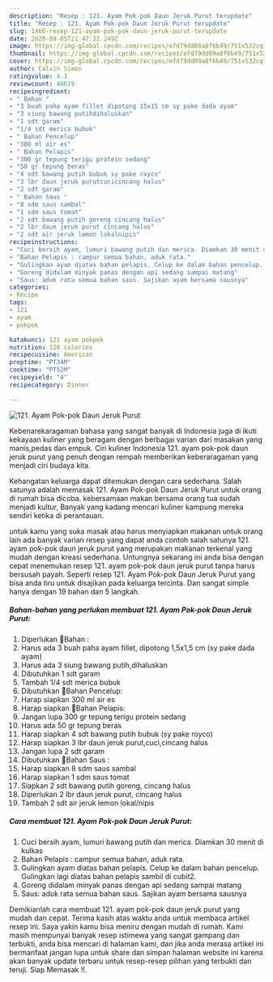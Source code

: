 ```yaml
---
description: "Resep : 121. Ayam Pok-pok Daun Jeruk Purut terupdate"
title: "Resep : 121. Ayam Pok-pok Daun Jeruk Purut terupdate"
slug: 1466-resep-121-ayam-pok-pok-daun-jeruk-purut-terupdate
date: 2020-09-05T21:47:22.249Z
image: https://img-global.cpcdn.com/recipes/efd79dd09a8f6b49/751x532cq70/121-ayam-pok-pok-daun-jeruk-purut-foto-resep-utama.jpg
thumbnail: https://img-global.cpcdn.com/recipes/efd79dd09a8f6b49/751x532cq70/121-ayam-pok-pok-daun-jeruk-purut-foto-resep-utama.jpg
cover: https://img-global.cpcdn.com/recipes/efd79dd09a8f6b49/751x532cq70/121-ayam-pok-pok-daun-jeruk-purut-foto-resep-utama.jpg
author: Calvin Simon
ratingvalue: 4.3
reviewcount: 48619
recipeingredient:
- " Bahan "
- "3 buah paha ayam fillet dipotong 15x15 cm sy pake dada ayam"
- "3 siung bawang putihdihaluskan"
- "1 sdt garam"
- "1/4 sdt merica bubuk"
- " Bahan Pencelup"
- "300 ml air es"
- " Bahan Pelapis"
- "300 gr tepung terigu protein sedang"
- "50 gr tepung beras"
- "4 sdt bawang putih bubuk sy pake royco"
- "3 lbr daun jeruk purutcucicincang halus"
- "2 sdt garam"
- " Bahan Saus "
- "8 sdm saus sambal"
- "1 sdm saus tomat"
- "2 sdt bawang putih goreng cincang halus"
- "2 lbr daun jeruk purut cincang halus"
- "2 sdt air jeruk lemon lokalnipis"
recipeinstructions:
- "Cuci bersih ayam, lumuri bawang putih dan merica. Diamkan 30 menit di kulkas"
- "Bahan Pelapis : campur semua bahan, aduk rata."
- "Gulingkan ayam diatas bahan pelapis. Celup ke dalam bahan pencelup. Gulingkan lagi diatas bahan pelapis sambil di cubit2."
- "Goreng didalam minyak panas dengan api sedang sampai matang"
- "Saus: aduk rata semua bahan saus. Sajikan ayam bersama sausnya"
categories:
- Recipe
tags:
- 121
- ayam
- pokpok

katakunci: 121 ayam pokpok 
nutrition: 128 calories
recipecuisine: American
preptime: "PT34M"
cooktime: "PT52M"
recipeyield: "4"
recipecategory: Dinner

---
```



![121. Ayam Pok-pok Daun Jeruk Purut](https://img-global.cpcdn.com/recipes/efd79dd09a8f6b49/751x532cq70/121-ayam-pok-pok-daun-jeruk-purut-foto-resep-utama.jpg)

Kebenarekaragaman bahasa yang sangat banyak di Indonesia juga di ikuti kekayaan kuliner yang beragam dengan berbagai varian dari masakan yang manis,pedas dan empuk. Ciri kuliner Indonesia 121. ayam pok-pok daun jeruk purut yang penuh dengan rempah memberikan keberaragaman yang menjadi ciri budaya kita.


Kehangatan keluarga dapat ditemukan dengan cara sederhana. Salah satunya adalah memasak 121. Ayam Pok-pok Daun Jeruk Purut untuk orang di rumah bisa dicoba. kebersamaan makan bersama orang tua sudah menjadi kultur, Banyak yang kadang mencari kuliner kampung mereka sendiri ketika di perantauan.



untuk kamu yang suka masak atau harus menyiapkan makanan untuk orang lain ada banyak varian resep yang dapat anda contoh salah satunya 121. ayam pok-pok daun jeruk purut yang merupakan makanan terkenal yang mudah dengan kreasi sederhana. Untungnya sekarang ini anda bisa dengan cepat menemukan resep 121. ayam pok-pok daun jeruk purut tanpa harus bersusah payah.
Seperti resep 121. Ayam Pok-pok Daun Jeruk Purut yang bisa anda tiru untuk disajikan pada keluarga tercinta. Dan sangat simple hanya dengan 19 bahan dan 5 langkah.


<!--inarticleads1-->

##### Bahan-bahan yang perlukan membuat 121. Ayam Pok-pok Daun Jeruk Purut:

1. Diperlukan  🐔Bahan :
1. Harus ada 3 buah paha ayam fillet, dipotong 1,5x1,5 cm (sy pake dada ayam)
1. Harus ada 3 siung bawang putih,dihaluskan
1. Dibutuhkan 1 sdt garam
1. Tambah 1/4 sdt merica bubuk
1. Dibutuhkan  🐔Bahan Pencelup:
1. Harap siapkan 300 ml air es
1. Harap siapkan  🐔Bahan Pelapis:
1. Jangan lupa 300 gr tepung terigu protein sedang
1. Harus ada 50 gr tepung beras
1. Harap siapkan 4 sdt bawang putih bubuk (sy pake royco)
1. Harap siapkan 3 lbr daun jeruk purut,cuci,cincang halus
1. Jangan lupa 2 sdt garam
1. Dibutuhkan  🐔Bahan Saus :
1. Harap siapkan 8 sdm saus sambal
1. Harap siapkan 1 sdm saus tomat
1. Siapkan 2 sdt bawang putih goreng, cincang halus
1. Diperlukan 2 lbr daun jeruk purut, cincang halus
1. Tambah 2 sdt air jeruk lemon lokal/nipis




<!--inarticleads2-->

##### Cara membuat  121. Ayam Pok-pok Daun Jeruk Purut:

1. Cuci bersih ayam, lumuri bawang putih dan merica. Diamkan 30 menit di kulkas
1. Bahan Pelapis : campur semua bahan, aduk rata.
1. Gulingkan ayam diatas bahan pelapis. Celup ke dalam bahan pencelup. Gulingkan lagi diatas bahan pelapis sambil di cubit2.
1. Goreng didalam minyak panas dengan api sedang sampai matang
1. Saus: aduk rata semua bahan saus. Sajikan ayam bersama sausnya




Demikianlah cara membuat 121. ayam pok-pok daun jeruk purut yang mudah dan cepat. Terima kasih atas waktu anda untuk membaca artikel resep ini. Saya yakin kamu bisa meniru dengan mudah di rumah. Kami masih mempunyai banyak resep istimewa yang sangat gampang dan terbukti, anda bisa mencari di halaman kami, dan jika anda merasa artikel ini bermanfaat jangan lupa untuk share dan simpan halaman website ini karena akan banyak update terbaru untuk resep-resep pilihan yang terbukti dan teruji. Siap Memasak !!. 
